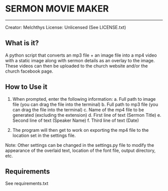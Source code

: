 # SERMON MOVIE MAKER
------------------
Creator: MeIchthys
License: Unlicensed (See LICENSE.txt)


## What is it?
A python script that converts an mp3 file + an image file into a mp4 video with a static image along with sermon details as an overlay to the image. These videos can then be uploaded to the church website and/or the church facebook page.


## How to Use it
1. When prompted, enter the following information:
	a. Full path to image file (you can drag the file into the terminal)
	b. Full path to mp3 file (you can drag the file into the terminal)
	c. Name of the mp4 file to be generated (excluding the extension)
	d. First line of text (Sermon Title)
	e. Second line of text (Speaker Name)
	f. Third line of text (Date)

2. The program will then get to work on exporting the mp4 file to the location set in the settings file.

Note: Other settings can be changed in the settings.py file to modify the appearance of the overlaid text, location of the font file, output directory, etc.


## Requirements
See requirements.txt
